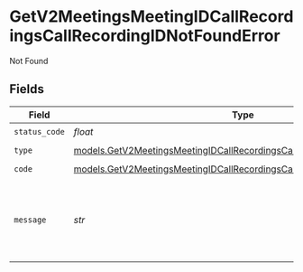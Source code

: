# GetV2MeetingsMeetingIDCallRecordingsCallRecordingIDNotFoundError

Not Found


## Fields

| Field                                                                                                                                                  | Type                                                                                                                                                   | Required                                                                                                                                               | Description                                                                                                                                            | Example                                                                                                                                                |
| ------------------------------------------------------------------------------------------------------------------------------------------------------ | ------------------------------------------------------------------------------------------------------------------------------------------------------ | ------------------------------------------------------------------------------------------------------------------------------------------------------ | ------------------------------------------------------------------------------------------------------------------------------------------------------ | ------------------------------------------------------------------------------------------------------------------------------------------------------ |
| `status_code`                                                                                                                                          | *float*                                                                                                                                                | :heavy_check_mark:                                                                                                                                     | N/A                                                                                                                                                    |                                                                                                                                                        |
| `type`                                                                                                                                                 | [models.GetV2MeetingsMeetingIDCallRecordingsCallRecordingIDNotFoundType](../models/getv2meetingsmeetingidcallrecordingscallrecordingidnotfoundtype.md) | :heavy_check_mark:                                                                                                                                     | N/A                                                                                                                                                    |                                                                                                                                                        |
| `code`                                                                                                                                                 | [models.GetV2MeetingsMeetingIDCallRecordingsCallRecordingIDCode](../models/getv2meetingsmeetingidcallrecordingscallrecordingidcode.md)                 | :heavy_check_mark:                                                                                                                                     | N/A                                                                                                                                                    |                                                                                                                                                        |
| `message`                                                                                                                                              | *str*                                                                                                                                                  | :heavy_check_mark:                                                                                                                                     | N/A                                                                                                                                                    | Call recording with ID "e8f2a3b7-9b4d-4c5e-8a1f-3d7b2c5e8f9a" was not found.                                                                           |